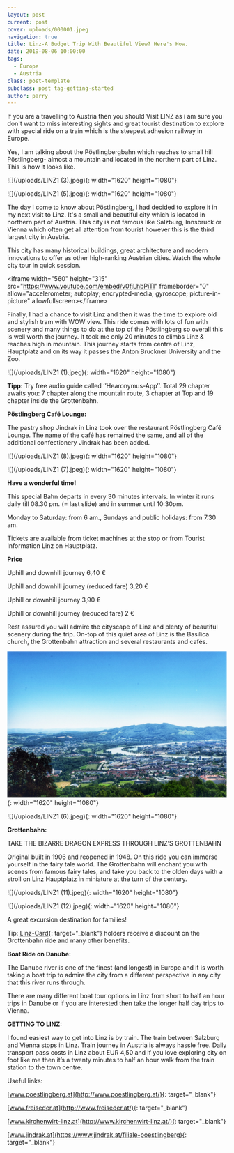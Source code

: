 ```yaml
---
layout: post
current: post
cover: uploads/000001.jpeg
navigation: true
title: Linz-A Budget Trip With Beautiful View? Here's How.
date: 2019-08-06 10:00:00
tags:
  - Europe
  - Austria
class: post-template
subclass: post tag-getting-started
author: parry
---
```


If you are a travelling to Austria then you should Visit LINZ as i am sure you don't want to miss interesting sights and great tourist destination to explore with special ride on a train which is the steepest adhesion railway in Europe.&nbsp;

Yes, I am talking about the Pöstlingbergbahn which reaches to small hill Pöstlingberg- almost a mountain and located in the northern part of Linz. This is how it looks like.&nbsp;

![](/uploads/LINZ1 &#40;3&#41;.jpeg){: width="1620" height="1080"}

![](/uploads/LINZ1 &#40;5&#41;.jpeg){: width="1620" height="1080"}

The day I come to know about Pöstlingberg, I had decided to explore it in my next visit to Linz. It's a small and beautiful city which is located in northern part of Austria. This city is not famous like Salzburg, Innsbruck or Vienna which often get all attention from tourist however this is the third largest city in Austria. &nbsp;

This city has many historical buildings, great architecture and modern innovations to offer as other high-ranking Austrian cities. Watch the whole city tour in quick session.

&lt;iframe width="560" height="315" src="https://www.youtube.com/embed/v0fjLhbPiTI" frameborder="0" allow="accelerometer; autoplay; encrypted-media; gyroscope; picture-in-picture" allowfullscreen&gt;&lt;/iframe&gt;

Finally, I had a chance to visit Linz and then it was the time to explore old and stylish tram with WOW view. This ride comes with lots of fun with scenery and many things to do at the top of the Pöstlingberg so overall this is well worth the journey. It took me only 20 minutes to climbs Linz & reaches high in mountain. This journey starts from centre of Linz, Hauptplatz and on its way it passes the Anton Bruckner University and the Zoo.

![](/uploads/LINZ1 &#40;1&#41;.jpeg){: width="1620" height="1080"}

**Tipp:**&nbsp;Try free audio guide called ‘’Hearonymus-App’’. Total 29 chapter awaits you: 7 chapter along the mountain route, 3 chapter at Top and 19 chapter inside the Grottenbahn.

**Pöstlingberg Caf&eacute; Lounge:**

The pastry shop Jindrak in Linz took over the restaurant Pöstlingberg Caf&eacute; Lounge. The name of the caf&eacute; has remained the same, and all of the additional confectionery Jindrak has been added.

![](/uploads/LINZ1 &#40;8&#41;.jpeg){: width="1620" height="1080"}

![](/uploads/LINZ1 &#40;7&#41;.jpeg){: width="1620" height="1080"}

**Have a wonderful time\!**

This special Bahn departs in every 30 minutes intervals. In winter it runs daily till 08.30 pm. (= last slide) and in summer until 10:30pm.

Monday to Saturday: from 6 am., Sundays and public holidays: from 7.30 am.

Tickets are available from ticket machines at the stop or from Tourist Information Linz on Hauptplatz.

**Price**

Uphill and downhill journey 6,40 €

Uphill and downhill journey (reduced fare) 3,20 €

Uphill or downhill journey 3,90 €

Uphill or downhill journey (reduced fare) 2 €

Rest assured you will admire the cityscape of Linz and plenty of beautiful scenery during the trip. On-top of this quiet area of Linz is the Basilica church, the Grottenbahn attraction and several restaurants and caf&eacute;s.

![](/uploads/000001.jpeg){: width="1620" height="1080"}

![](/uploads/LINZ1 &#40;6&#41;.jpeg){: width="1620" height="1080"}

**Grottenbahn:**

TAKE THE BIZARRE DRAGON EXPRESS THROUGH LINZ’S GROTTENBAHN

Original built in 1906 and reopened in 1948. On this ride you can immerse yourself in the fairy tale world. The Grottenbahn will enchant you with scenes from famous fairy tales, and take you back to the olden days with a stroll on Linz Hauptplatz in miniature at the turn of the century.

![](/uploads/LINZ1 &#40;11&#41;.jpeg){: width="1620" height="1080"}

![](/uploads/LINZ1 &#40;12&#41;.jpeg){: width="1620" height="1080"}

A great excursion destination for families\!

Tip:&nbsp;[Linz-Card](https://www.linztourismus.at/en/leisure/plan-a-trip/linzcard/){: target="_blank"}&nbsp;holders receive a discount on the Grottenbahn ride and many other benefits.

**Boat Ride on Danube:**

The Danube river is one of the finest (and longest) in Europe and it is worth taking a boat trip to admire the city from a different perspective in any city that this river runs through.

There are many different boat tour options in Linz from short to half an hour trips in Danube or if you are interested then take the longer half day trips to Vienna.

**GETTING TO LINZ:**

I found easiest way to get into Linz is by train. The train between Salzburg and Vienna stops in Linz. Train journey in Austria is always hassle free. Daily transport pass costs in Linz about EUR 4,50 and if you love exploring city on foot like me then it’s a twenty minutes to half an hour walk from the train station to the town centre.

Useful links:

[www.poestlingberg.at](http://www.poestlingberg.at/){: target="_blank"}

[www.freiseder.at](http://www.freiseder.at/){: target="_blank"}

[www.kirchenwirt-linz.at](http://www.kirchenwirt-linz.at/){: target="_blank"}

[www.jindrak.at](https://www.jindrak.at/filiale-poestlingberg){: target="_blank"}
